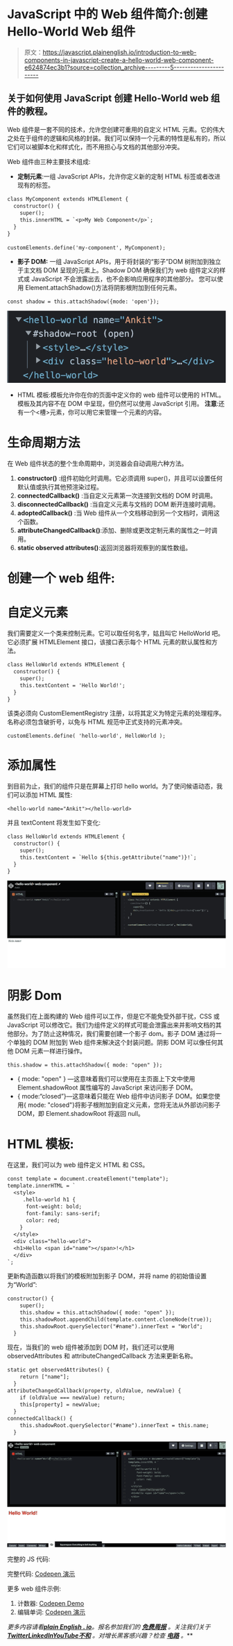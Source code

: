 # JavaScript 中的 Web 组件简介:创建 Hello-World Web 组件

> 原文：<https://javascript.plainenglish.io/introduction-to-web-components-in-javascript-create-a-hello-world-web-component-e624874ec3b1?source=collection_archive---------5----------------------->

## 关于如何使用 JavaScript 创建 Hello-World web 组件的教程。

Web 组件是一套不同的技术，允许您创建可重用的自定义 HTML 元素。它的伟大之处在于组件的逻辑和风格的封装。我们可以保持一个元素的特性是私有的，所以它们可以被脚本化和样式化，而不用担心与文档的其他部分冲突。

Web 组件由三种主要技术组成:

*   **定制元素**:一组 JavaScript APIs，允许你定义新的定制 HTML 标签或者改进现有的标签。

```
class MyComponent extends HTMLElement {
  constructor() {
    super();
    this.innerHTML = `<p>My Web Component</p>`;
  }
}

customElements.define('my-component', MyComponent);
```

*   **影子 DOM:** 一组 JavaScript APIs，用于将封装的“影子”DOM 树附加到独立于主文档 DOM 呈现的元素上。Shadow DOM 确保我们为 web 组件定义的样式或 JavaScript 不会泄露出去，也不会影响应用程序的其他部分。
    您可以使用 Element.attachShadow()方法将阴影根附加到任何元素。

```
const shadow = this.attachShadow({mode: 'open'});
```

![](img/162b4b1a4cc10d2874adfa6ee3aa75a0.png)

*   HTML 模板:模板允许你在你的页面中定义你的 web 组件可以使用的 HTML。模板及其内容不在 DOM 中呈现，但仍然可以使用 JavaScript 引用。
    **注意**:还有一个<槽>元素，你可以用它来管理一个元素的内容。

# 生命周期方法

在 Web 组件状态的整个生命周期中，浏览器会自动调用六种方法。

1.  **constructor()** :组件初始化时调用。它必须调用 super()，并且可以设置任何默认值或执行其他预渲染过程。
2.  **connectedCallback()** :当自定义元素第一次连接到文档的 DOM 时调用。
3.  **disconnectedCallback()** :当自定义元素与文档的 DOM 断开连接时调用。
4.  **adoptedCallback()** :当 Web 组件从一个文档移动到另一个文档时，调用这个函数。
5.  **attributeChangedCallback()**:添加、删除或更改定制元素的属性之一时调用。
6.  **static observed attributes()**:返回浏览器将观察到的属性数组。

# 创建一个 web 组件:

# 自定义元素

我们需要定义一个类来控制元素。它可以取任何名字，姑且叫它 HelloWorld 吧。它必须扩展 HTMLElement 接口，该接口表示每个 HTML 元素的默认属性和方法。

```
class HelloWorld extends HTMLElement {
  constructor() {
    super();
    this.textContent = 'Hello World!';
  }
}
```

该类必须向 CustomElementRegistry 注册，以将其定义为特定元素的处理程序。名称必须包含破折号，以免与 HTML 规范中正式支持的元素冲突。

```
customElements.define( 'hello-world', HelloWorld );
```

# 添加属性

到目前为止，我们的组件只是在屏幕上打印 hello world。为了使问候语动态，我们可以添加 HTML 属性:

```
<hello-world name="Ankit"></hello-world>
```

并且 textContent 将发生如下变化:

```
class HelloWorld extends HTMLElement {
  constructor() {
    super();
    this.textContent = `Hello ${this.getAttribute("name")}!`;
  }
}
```

![](img/1f55e7973e40e33c35ea4d03fa7e5065.png)

# 阴影 Dom

虽然我们在上面构建的 Web 组件可以工作，但是它不能免受外部干扰，CSS 或 JavaScript 可以修改它。我们为组件定义的样式可能会泄露出来并影响文档的其他部分。为了防止这种情况，我们需要创建一个影子 dom。影子 DOM 通过将一个单独的 DOM 附加到 Web 组件来解决这个封装问题。阴影 DOM 可以像任何其他 DOM 元素一样进行操作。

```
this.shadow = this.attachShadow({ mode: "open" });
```

*   { mode: "open" } —这意味着我们可以使用在主页面上下文中使用 Element.shadowRoot 属性编写的 JavaScript 来访问影子 DOM。
*   { mode:“closed”}—这意味着只能在 Web 组件中访问影子 DOM。如果您使用{ mode: "closed"}将影子根附加到自定义元素，您将无法从外部访问影子 DOM，即 Element.shadowRoot 将返回 null。

# HTML 模板:

在这里，我们可以为 web 组件定义 HTML 和 CSS。

```
const template = document.createElement("template");
template.innerHTML = `
  <style>
     .hello-world h1 {
      font-weight: bold;
      font-family: sans-serif;
      color: red;
    }
  </style>
  <div class="hello-world">
  <h1>Hello <span id="name"></span>!</h1> 
  </div>
`;
```

更新构造函数以将我们的模板附加到影子 DOM，并将 name 的初始值设置为“World”:

```
constructor() {
    super();
    this.shadow = this.attachShadow({ mode: "open" });
    this.shadowRoot.appendChild(template.content.cloneNode(true));
    this.shadowRoot.querySelector("#name").innerText = "World";
  }
```

现在，当我们的 web 组件被添加到 DOM 时，我们还可以使用 observedAttributes 和 attributeChangedCallback 方法来更新名称。

```
static get observedAttributes() {
    return ["name"];
  }
attributeChangedCallback(property, oldValue, newValue) {
    if (oldValue === newValue) return;
    this[property] = newValue;
  }
connectedCallback() {
    this.shadowRoot.querySelector("#name").innerText = this.name;
  }
```

![](img/dbe0d889d725e3fb32f5244a75d6b5fb.png)

完整的 JS 代码:

完整代码: [Codepen 演示](https://codepen.io/AnkitSaxena2605/pen/dyeNYNN?editors=1010)

更多 web 组件示例:

1.  计数器: [Codepen Demo](https://codepen.io/AnkitSaxena2605/pen/OJZgOdg)
2.  编辑单词: [Codepen 演示](https://codepen.io/AnkitSaxena2605/pen/GRdEOzr)

*更多内容请看*[***plain English . io***](https://plainenglish.io/)*。报名参加我们的* [***免费周报***](http://newsletter.plainenglish.io/) *。关注我们关于*[***Twitter***](https://twitter.com/inPlainEngHQ)[***LinkedIn***](https://www.linkedin.com/company/inplainenglish/)*[***YouTube***](https://www.youtube.com/channel/UCtipWUghju290NWcn8jhyAw)*[***不和***](https://discord.gg/GtDtUAvyhW) *。对增长黑客感兴趣？检查* [***电路***](https://circuit.ooo/) *。***